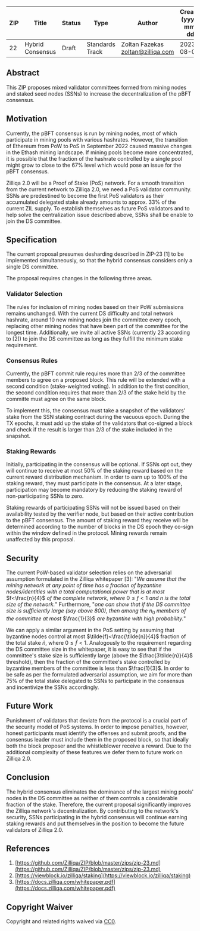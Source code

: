 |  ZIP | Title | Status| Type | Author | Created (yyyy-mm-dd) | Updated (yyyy-mm-dd)
|--|--|--|--| -- | -- | -- |
| 22  | Hybrid Consensus | Draft | Standards Track  | Zoltan Fazekas <zoltan@zilliqa.com> | 2023-08-04 | 2023-08-04


## Abstract

This ZIP proposes mixed validator committees formed from mining nodes and staked seed nodes (SSNs) to increase the decentralization of the pBFT consensus.


## Motivation

Currently, the pBFT consensus is run by mining nodes, most of which participate in mining pools with various hashrates. However, the transition of Ethereum from PoW to PoS in September 2022 caused massive changes in the Ethash mining landscape. If mining pools become more concentrated, it is possible that the fraction of the hashrate controlled by a single pool might grow to close to the 67% level which would pose an issue for the pBFT consensus.

Zilliqa 2.0 will be a Proof of Stake (PoS) network. For a smooth transition from the current network to Zilliqa 2.0, we need a PoS validator community. SSNs are predestined to become the first PoS validators as their accumulated delegated stake already amounts to approx. 33% of the current ZIL supply. To establish themselves as future PoS validators and to help solve the centralization issue described above, SSNs shall be enable to join the DS committee.

## Specification

The current proposal presumes desharding described in ZIP-23 [1] to be implemented simultaneously, so that the hybrid consensus considers only a single DS committee.

The proposal requires changes in the following three areas.

### Validator Selection

The rules for inclusion of mining nodes based on their PoW submissions remains unchanged. With the current DS difficulty and total network hashrate, around 10 new mining nodes join the committee every epoch, replacing other mining nodes that have been part of the committee for the longest time. Additionally, we invite all active SSNs (currently 23 according to [2]) to join the DS committee as long as they fulfill the minimum stake requirement.

### Consensus Rules

Currently, the pBFT commit rule requires more than 2/3 of the committee members to agree on a proposed block. This rule will be extended with a second condition (stake-weighted voting). In addition to the first condition, the second condition requires that more than 2/3 of the stake held by the committe must agree on the same block.

To implement this, the consensus must take a snapshot of the validators' stake from the SSN staking contract during the vacuous epoch. During the TX epochs, it must add up the stake of the validators that co-signed a block and check if the result is larger than 2/3 of the stake included in the snapshot.

### Staking Rewards

Initially, participating in the consensus will be optional. If SSNs opt out, they will continue to receive at most 50% of the staking reward based on the current reward distribution mechanism. In order to earn up to 100% of the staking reward, they must participate in the consensus. At a later stage, participation may become mandatory by reducing the staking reward of non-participating SSNs to zero.

Staking rewards of participating SSNs will not be issued based on their availability tested by the verifier node, but based on their active contribution to the pBFT consensus. The amount of staking reward they receive will be determined according to the number of blocks in the DS epoch they co-sign within the window defined in the protocol. Mining rewards remain unaffected by this proposal. 


## Security

The current PoW-based validator selection relies on the adversarial assumption formulated in the Zilliqa whitepaper [3]: "*We assume that the mining network at any point of time has a fraction of byzantine nodes/identities with a total computational power that is at most* $f<\frac{n}{4}$ *of the complete network, where* $0 ≤ f < 1$ *and* $n$ *is the total size of the network.*" Furthermore, "*one can show that if the DS committee size is sufficiently large (say above 800), then among the* $n_0$ *members of the committee at most* $\frac{1}{3}$ *are byzantine with high probability.*"

We can apply a similar argument in the PoS setting by assuming that byzantine nodes control at most $\tilde{f}<\frac{\tilde{n}}{4}$ fraction of the total stake $\tilde{n}$, where $0 ≤ \tilde{f} < 1$. Analogously to the requirement regarding the DS committee size in the whitepaper, it is easy to see that if the committee's stake size is sufficiently large (above the $\frac{3\tilde{n}}{4}$ threshold), then the fraction of the committee's stake controlled by byzantine members of the committee is less than $\frac{1}{3}$. In order to be safe as per the formulated adversarial assumption, we aim for more than 75% of the total stake delegated to SSNs to participate in the consensus and incentivize the SSNs accordingly.


## Future Work

Punishment of validators that deviate from the protocol is a crucial part of the security model of PoS systems. In order to impose penalties, however, honest participants must identify the offenses and submit proofs, and the consensus leader must include them in the proposed block, so that ideally both the block proposer and the whistleblower receive a reward. Due to the additional complexity of these features we defer them to future work on Zilliqa 2.0.


## Conclusion

The hybrid consensus eliminates the dominance of the largest mining pools' nodes in the DS committee as neither of them controls a considerable fraction of the stake. Therefore, the current proposal significantly improves the Zilliqa network's decentralization. By contributing to the network's security, SSNs participating in the hybrid consensus will continue earning staking rewards and put themselves in the position to become the future validators of Zilliqa 2.0.


## References

1. [https://github.com/Zilliqa/ZIP/blob/master/zips/zip-23.md](https://github.com/Zilliqa/ZIP/blob/master/zips/zip-23.md) 
1. [https://viewblock.io/zilliqa/staking](https://viewblock.io/zilliqa/staking)
1. [https://docs.zilliqa.com/whitepaper.pdf](https://docs.zilliqa.com/whitepaper.pdf)

## Copyright Waiver

Copyright and related rights waived via [CC0](https://creativecommons.org/publicdomain/zero/1.0/).
